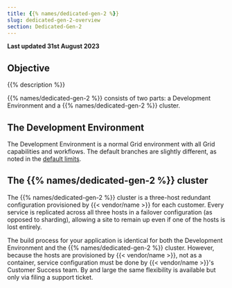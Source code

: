 ```yaml
---
title: {{% names/dedicated-gen-2 %}}
slug: dedicated-gen-2-overview
section: Dedicated-Gen-2
---
```


**Last updated 31st August 2023**



## Objective  

{{% description %}}

{{% names/dedicated-gen-2 %}} consists of two parts: a Development Environment and a {{% names/dedicated-gen-2 %}} cluster.

## The Development Environment

The Development Environment is a normal Grid environment with all Grid capabilities and workflows.
The default branches are slightly different, as noted in the [default limits](../architecture/development.md#default-limits).

## The {{% names/dedicated-gen-2 %}} cluster

The {{% names/dedicated-gen-2 %}} cluster is a three-host redundant configuration provisioned by {{< vendor/name >}} for each customer.
Every service is replicated across all three hosts in a failover configuration (as opposed to sharding),
allowing a site to remain up even if one of the hosts is lost entirely.

The build process for your application is identical for both the Development Environment and the {{% names/dedicated-gen-2 %}} cluster.
However, because the hosts are provisioned by {{< vendor/name >}}, not as a container,
service configuration must be done by {{< vendor/name >}}'s Customer Success team.
By and large the same flexibility is available but only via filing a support ticket.
